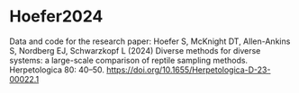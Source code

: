 # Hoefer2024

Data and code for the research paper: Hoefer S, McKnight DT, Allen-Ankins S, Nordberg EJ, Schwarzkopf L (2024) Diverse methods for diverse systems: a large-scale comparison of reptile sampling methods. Herpetologica 80: 40–50. https://doi.org/10.1655/Herpetologica-D-23-00022.1 
